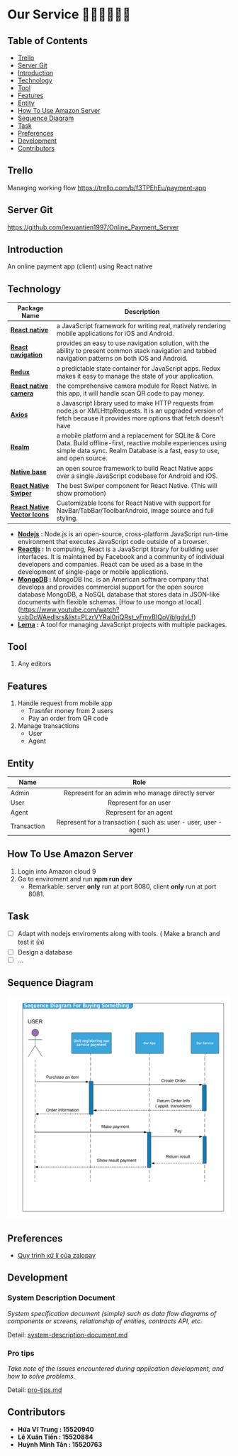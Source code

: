 # Our Service :steam_locomotive::train::train::train::train::train:

## Table of Contents

- [Trello](#trello)
- [Server Git](#server-git)
- [Introduction](#introduction)
- [Technology](#technology)
- [Tool](#tool)
- [Features](#features)
- [Entity](#entity)
- [How To Use Amazon Server](#how-to-use-amazon-server)
- [Sequence Diagram](#sequence-diagram)
- [Task](#task)
- [Preferences](#preferences)
- [Development](#development)
- [Contributors](#contributors)

## Trello

Managing working flow
https://trello.com/b/f3TPEhEu/payment-app

## Server Git

https://github.com/lexuantien1997/Online_Payment_Server

## Introduction

An online payment app (client) using React native

## Technology
 | Package Name        | Description |
 | -------- |---|
 | __[React native](https://facebook.github.io/react-native/)__ | a JavaScript framework for writing real, natively rendering mobile applications for iOS and Android. |
 | __[React navigation](https://reactnavigation.org/)__ | provides an easy to use navigation solution, with the ability to present common stack navigation and tabbed navigation patterns on both iOS and Android. |
 | __[Redux](https://redux.js.org/)__| a predictable state container for JavaScript apps. Redux makes it easy to manage the state of your application. |
 | __[React native camera](https://github.com/react-native-community/react-native-camera)__ | the comprehensive camera module for React Native. In this app, it will handle scan QR code to pay money. |
 | __[Axios](https://github.com/axios/axios)__ | a Javascript library used to make HTTP requests from node.js or XMLHttpRequests. It is an upgraded version of fetch because it provides more options that fetch doesn't have |
 | __[Realm](https://realm.io/)__ | a mobile platform and a replacement for SQLite & Core Data. Build offline-first, reactive mobile experiences using simple data sync. Realm Database is a fast, easy to use, and open source.|
| __[Native base](https://github.com/GeekyAnts/NativeBase)__ | an open source framework to build React Native apps over a single JavaScript codebase for Android and iOS.|
| __[React Native Swiper](https://github.com/leecade/react-native-swiper)__ | The best Swiper component for React Native. (This will show promotion)|
| __[React Native Vector Icons](https://github.com/oblador/react-native-vector-icons)__ | Customizable Icons for React Native with support for NavBar/TabBar/ToolbarAndroid, image source and full styling.|

- __[Nodejs](https://nodejs.org/en/) :__ Node.js is an open-source, cross-platform JavaScript run-time environment that executes JavaScript code outside of a browser.
- __[Reactjs](https://reactjs.org/) :__  In computing, React is a JavaScript library for building user interfaces. It is maintained by Facebook and a community of individual developers and companies. React can be used as a base in the development of single-page or mobile applications.
- __[MongoDB](https://www.mongodb.com/) :__ MongoDB Inc. is an American software company that develops and provides commercial support for the open source database MongoDB, a NoSQL database that stores data in JSON-like documents with flexible schemas. [How to use mongo at local] (https://www.youtube.com/watch?v=bDcWAedlsrs&list=PLzrVYRai0riQRst_vFmvBIQoViblgdvLf)
- __[Lerna](https://lernajs.io/) :__ A tool for managing JavaScript projects with multiple packages.

## Tool

1. Any editors

## Features

1. Handle request from mobile app
    - Trasnfer money from 2 users
    - Pay an order from QR code
2. Manage transactions
    - User
    - Agent

## Entity

| Name     |      Role |
|----------|:-------------:|
| Admin     |Represent for an admin who manage directly server |
| User     |Represent for an user |
| Agent    |Represent for an agent|
| Transaction | Represent for a transaction ( such as: user - user, user - agent )     |

## How To Use Amazon Server

1. Login into Amazon cloud 9
2. Go to enviroment and run **npm run dev**
    - Remarkable: server **only** run at port 8080, client **only** run at port 8081.
    
## Task

- [ ] Adapt with nodejs enviroments along with tools. ( Make a branch and test it :+1:)
- [ ] Design a database
- [ ] ...

## Sequence Diagram

![Image description](assets/Websequencediagram.png)

## Preferences

- [Quy trình xử lí của zalopay](https://developers.zalopay.vn/docs/webtoapp/index.html#t-ng-quan)

## Development

### System Description Document

*System specification document (simple) such as data flow diagrams of components or screens, relationship of entities, contracts API, etc.*

Detail: [system-description-document.md](./development/system-description-document.md)

### Pro tips

*Take note of the issues encountered during application development, and how to solve problems.*

Detail: [pro-tips.md](./development/pro-tips.md)

## Contributors

- **Hứa Vĩ Trung : 15520940**
- **Lê Xuân Tiến : 15520884**
- **Huỳnh Minh Tân : 15520763**
